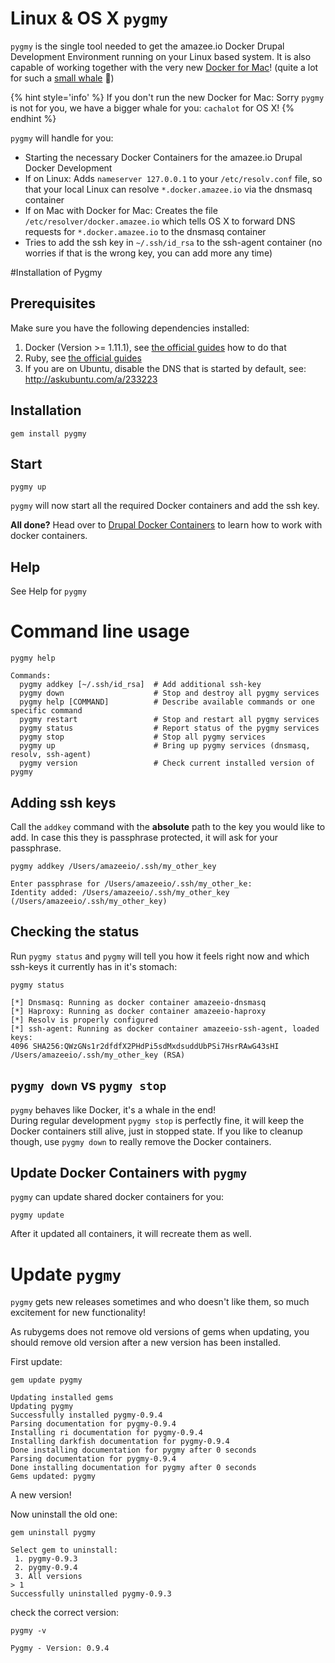 # Linux & OS X `pygmy`

<!-- toc -->


`pygmy` is the single tool needed to get the amazee.io Docker Drupal Development Environment running on your Linux based system. It is also capable of working together with the very new [Docker for Mac](https://docs.docker.com/docker-for-mac/)! (quite a lot for such a [small whale](https://en.wikipedia.org/wiki/Pygmy_sperm_whale) 🐳)

{% hint style='info' %}
If you don't run the new Docker for Mac: Sorry `pygmy` is not for you, we have a bigger whale for you: `cachalot` for OS X!
{% endhint %}

`pygmy` will handle for you:
* Starting the necessary Docker Containers for the amazee.io Drupal Docker Development
* If on Linux: Adds `nameserver 127.0.0.1` to your `/etc/resolv.conf` file, so that your local Linux can resolve `*.docker.amazee.io` via the dnsmasq container
* If on Mac with Docker for Mac: Creates the file `/etc/resolver/docker.amazee.io` which tells OS X to forward DNS requests for `*.docker.amazee.io` to the dnsmasq container
* Tries to add the ssh key in `~/.ssh/id_rsa` to the ssh-agent container (no worries if that is the wrong key, you can add more any time)

#Installation of Pygmy

## Prerequisites
Make sure you have the following dependencies installed:

1. Docker (Version >= 1.11.1), see [the official guides](https://docs.docker.com/engine/installation/) how to do that
2. Ruby, see [the official guides ](https://www.ruby-lang.org/en/documentation/installation/)
3. If you are on Ubuntu, disable the DNS that is started by default, see: http://askubuntu.com/a/233223

## Installation
    gem install pygmy

## Start

    pygmy up

`pygmy` will now start all the required Docker containers and add the ssh key.

**All done?** Head over to [Drupal Docker Containers](./drupal_site_containers.md) to learn how to work with docker containers.

## Help

See Help for `pygmy`

# Command line usage

```
pygmy help

Commands:
  pygmy addkey [~/.ssh/id_rsa]  # Add additional ssh-key
  pygmy down                    # Stop and destroy all pygmy services
  pygmy help [COMMAND]          # Describe available commands or one specific command
  pygmy restart                 # Stop and restart all pygmy services
  pygmy status                  # Report status of the pygmy services
  pygmy stop                    # Stop all pygmy services
  pygmy up                      # Bring up pygmy services (dnsmasq, resolv, ssh-agent)
  pygmy version                 # Check current installed version of pygmy
```

## Adding ssh keys

Call the `addkey` command with the **absolute** path to the key you would like to add. In case this they is passphrase protected, it will ask for your passphrase.

    pygmy addkey /Users/amazeeio/.ssh/my_other_key

    Enter passphrase for /Users/amazeeio/.ssh/my_other_ke:
    Identity added: /Users/amazeeio/.ssh/my_other_key (/Users/amazeeio/.ssh/my_other_key)

## Checking the status

Run `pygmy status` and `pygmy` will tell you how it feels right now and which ssh-keys it currently has in it's stomach:

    pygmy status

    [*] Dnsmasq: Running as docker container amazeeio-dnsmasq
    [*] Haproxy: Running as docker container amazeeio-haproxy
    [*] Resolv is properly configured
    [*] ssh-agent: Running as docker container amazeeio-ssh-agent, loaded keys:
    4096 SHA256:QWzGNs1r2dfdfX2PHdPi5sdMxdsuddUbPSi7HsrRAwG43sHI /Users/amazeeio/.ssh/my_other_key (RSA)


## `pygmy down` vs `pygmy stop`

`pygmy` behaves like Docker, it's a whale in the end!  
During regular development `pygmy stop` is perfectly fine, it will keep the Docker containers still alive, just in stopped state.
If you like to cleanup though, use `pygmy down` to really remove the Docker containers.

## Update Docker Containers with `pygmy`

`pygmy` can update shared docker containers for you:

    pygmy update

After it updated all containers, it will recreate them as well.


# Update `pygmy`

`pygmy` gets new releases sometimes and who doesn't like them, so much excitement for new functionality!

As rubygems does not remove old versions of gems when updating, you should remove old version after a new version has been installed.

First update:

    gem update pygmy

    Updating installed gems
    Updating pygmy
    Successfully installed pygmy-0.9.4
    Parsing documentation for pygmy-0.9.4
    Installing ri documentation for pygmy-0.9.4
    Installing darkfish documentation for pygmy-0.9.4
    Done installing documentation for pygmy after 0 seconds
    Parsing documentation for pygmy-0.9.4
    Done installing documentation for pygmy after 0 seconds
    Gems updated: pygmy

A new version!

Now uninstall the old one:

    gem uninstall pygmy

    Select gem to uninstall:
     1. pygmy-0.9.3
     2. pygmy-0.9.4
     3. All versions
    > 1
    Successfully uninstalled pygmy-0.9.3

check the correct version:

    pygmy -v

    Pygmy - Version: 0.9.4
